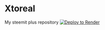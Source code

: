 # Xtoreal
My steemit plus repository 
<a href="https://render.com/deploy?repo=https://github.com/render-examples/mattermost/tree/bugfix-123">
<img src="https://render.com/images/deploy-to-render-button.svg" alt="Deploy to Render" />
</a>
